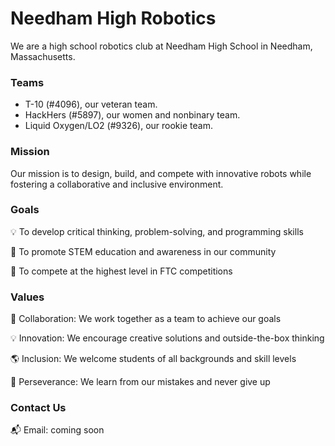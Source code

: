 Needham High Robotics
=====================

We are a high school robotics club at Needham High School in Needham, Massachusetts.

### Teams

- T-10 (#4096), our veteran team.
- HackHers (#5897), our women and nonbinary team.
- Liquid Oxygen/LO2 (#9326), our rookie team.

### Mission

Our mission is to design, build, and compete with innovative robots while fostering a collaborative and inclusive environment.

### Goals

💡 To develop critical thinking, problem-solving, and programming skills

🔬 To promote STEM education and awareness in our community

🚀 To compete at the highest level in FTC competitions

### Values

🤝 Collaboration: We work together as a team to achieve our goals

💡 Innovation: We encourage creative solutions and outside-the-box thinking

🌎 Inclusion: We welcome students of all backgrounds and skill levels

💪 Perseverance: We learn from our mistakes and never give up

### Contact Us

📬 Email: coming soon
